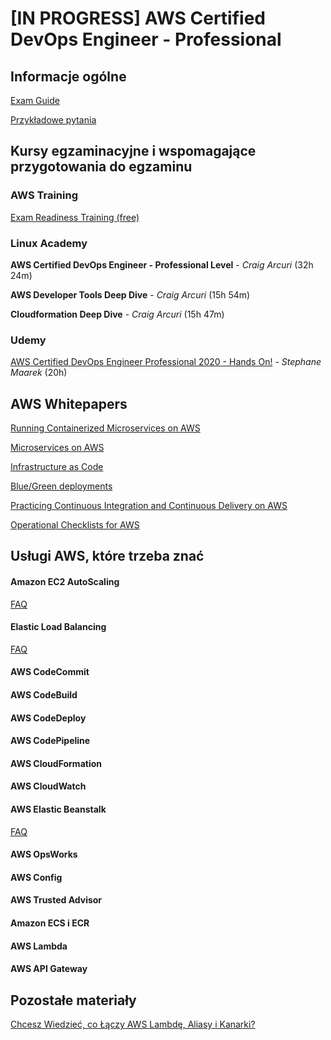 # [IN PROGRESS] AWS Certified DevOps Engineer - Professional

## Informacje ogólne

[Exam Guide](https://d1.awsstatic.com/training-and-certification/docs-devops-pro/AWS%20Certified%20DevOps%20Engineer%20Professional_Exam%20Guide_v1.5_FINAL%20(2).pdf)

[Przykładowe pytania](https://d1.awsstatic.com/training-and-certification/docs-devops-pro/AWS%20Certified%20DevOps%20Engineer%20-%20Professional_Sample%20Questions.pdf)


## Kursy egzaminacyjne i wspomagające przygotowania do egzaminu

### AWS Training

[Exam Readiness Training (free)](https://www.aws.training/Details/eLearning?id=34146)

### Linux Academy

**AWS Certified DevOps Engineer - Professional Level** - *Craig Arcuri* (32h 24m)

**AWS Developer Tools Deep Dive** - *Craig Arcuri* (15h 54m)

**Cloudformation Deep Dive** - *Craig Arcuri* (15h 47m)

### Udemy

[AWS Certified DevOps Engineer Professional 2020 - Hands On!](https://www.udemy.com/course/aws-certified-devops-engineer-professional-hands-on/) - *Stephane Maarek* (20h)


## AWS Whitepapers

[Running Containerized
Microservices on AWS](https://d1.awsstatic.com/training-and-certification/docs-devops-pro/running-containerized-microservices-on-aws.pdf)

[Microservices on AWS](https://d1.awsstatic.com/training-and-certification/docs-devops-pro/microservices-on-aws.pdf)

[Infrastructure as Code](https://d1.awsstatic.com/training-and-certification/docs-devops-pro/infrastructure-as-code.pdf)

[Blue/Green deployments](https://linuxacademy.com/cp/guides/download/refsheets/guides/refsheets/aws-blue-green-deployments-1_1566554146.pdf)

[Practicing Continuous Integration and Continuous Delivery on AWS](https://linuxacademy.com/cp/guides/download/refsheets/guides/refsheets/practicing-continuous-integration-continuous-delivery-on-aws_1566554865.pdf)

[Operational Checklists for AWS](https://linuxacademy.com/cp/guides/download/refsheets/guides/refsheets/aws-operational-checklists_1531146262.pdf)


## Usługi AWS, które trzeba znać

#### Amazon EC2 AutoScaling

[FAQ](https://aws.amazon.com/ec2/autoscaling/faqs/)

#### Elastic Load Balancing

[FAQ](https://aws.amazon.com/elasticloadbalancing/faqs/)

#### AWS CodeCommit

#### AWS CodeBuild

#### AWS CodeDeploy

#### AWS CodePipeline

#### AWS CloudFormation

#### AWS CloudWatch

#### AWS Elastic Beanstalk

[FAQ](https://aws.amazon.com/elasticbeanstalk/faqs/)

#### AWS OpsWorks

#### AWS Config

#### AWS Trusted Advisor

#### Amazon ECS i ECR

#### AWS Lambda

#### AWS API Gateway

## Pozostałe materiały

[Chcesz Wiedzieć, co Łączy AWS Lambdę, Aliasy i Kanarki?](https://chmurowisko.pl/co-laczy-aws-lambde-aliasy-i-kanarki/)
